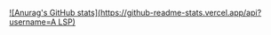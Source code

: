 [![Anurag's GitHub stats](https://github-readme-stats.vercel.app/api?username=A LSP)](https://github.com/anuraghazra/github-readme-stats)
